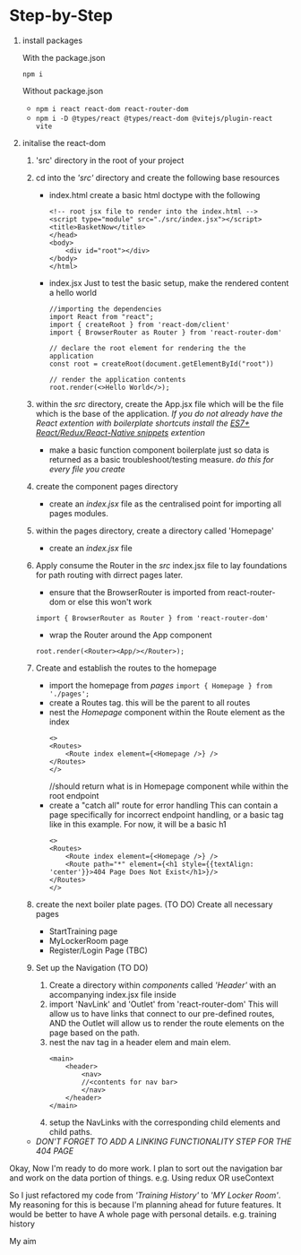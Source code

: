 # Step-by-Step

1. install packages
    
    With the package.json
    
    `npm i`

    Without package.json

    - `npm i react react-dom react-router-dom`
    - `npm i -D @types/react @types/react-dom @vitejs/plugin-react vite`

2. initalise the react-dom

    1. 'src' directory in the root of your project
    
    2. cd into the *'src'* directory and create the following base resources
        - index.html
            create a basic html doctype with the following
            ```
            <!-- root jsx file to render into the index.html -->
            <script type="module" src="./src/index.jsx"></script>
            <title>BasketNow</title>
            </head>
            <body>
                <div id="root"></div>
            </body>
            </html>
            ```
        - index.jsx
            Just to test the basic setup, make the rendered content a hello world
            ```
            //importing the dependencies
            import React from "react";
            import { createRoot } from 'react-dom/client'
            import { BrowserRouter as Router } from 'react-router-dom'

            // declare the root element for rendering the the application
            const root = createRoot(document.getElementById("root"))

            // render the application contents
            root.render(<>Hello World</>);
            ```
    
    3. within the *src* directory, create the App.jsx file which will be the file which is the base of the application.
        *If you do not already have the React extention with boilerplate shortcuts install the [ES7+ React/Redux/React-Native snippets](https://marketplace.visualstudio.com/items?itemName=dsznajder.es7-react-js-snippets) extention*
        - make a basic function component boilerplate just so data is returned as a basic troubleshoot/testing measure. *do this for every file you create*

    4. create the component pages directory
        - create an *index.jsx* file as the centralised point for importing all pages modules.

    5. within the pages directory, create a directory called 'Homepage'
        - create an *index.jsx* file
    
    6. Apply consume the Router in the *src* index.jsx file to lay foundations for path routing with dirrect pages later.
        - ensure that the BrowserRouter is imported from react-router-dom or else this won't work

        `import { BrowserRouter as Router } from 'react-router-dom'`
        - wrap the Router around the App component
        ```
        root.render(<Router><App/></Router>);
        ```
    7. Create and establish the routes to the homepage
        - import the homepage from *pages*
            `import { Homepage } from './pages';`
        - create a Routes tag. this will be the parent to all routes
        - nest the *Homepage* component within the Route element as the index
            ```
            <>
            <Routes>
                <Route index element={<Homepage />} />
            </Routes>
            </>
            ```
            //should return what is in Homepage component while within the root endpoint
        - create a "catch all" route for error handling
            This can contain a page specifically for incorrect endpoint handling, or a basic tag like in this example. For now, it will be a basic h1
            ```
            <>
            <Routes>
                <Route index element={<Homepage />} />
                <Route path="*" element={<h1 style={{textAlign: 'center'}}>404 Page Does Not Exist</h1>}/>
            </Routes>
            </>
            ```
    8. create the next boiler plate pages. (TO DO)
        Create all necessary pages
        - StartTraining page
        - MyLockerRoom page
        - Register/Login Page (TBC)
    
    9. Set up the Navigation (TO DO)
        1. Create a directory within *components* called *'Header'* with an accompanying index.jsx file inside
        2. import 'NavLink' and 'Outlet' from 'react-router-dom'
            This will allow us to have links that connect to our pre-defined routes, AND the Outlet will allow us to render the route elements on the page based on the path.
        3. nest the nav tag in a header elem and main elem.
            ```
            <main>
                <header>
                    <nav>
                    //<contents for nav bar>
                    </nav>
                </header>
            </main>
            ```
        4. setup the NavLinks with the corresponding child elements and child paths.

    - *DON'T FORGET TO ADD A LINKING FUNCTIONALITY STEP FOR THE 404 PAGE*

Okay, Now I'm ready to do more work. I plan to sort out the navigation bar
and work on the data portion of things. e.g. Using redux OR useContext

So I just refactored my code from *'Training History'* to *'MY Locker Room'*. My reasoning for this is because I'm planning ahead for future features. It would be better to have A whole page with personal details. e.g. training history

My aim
